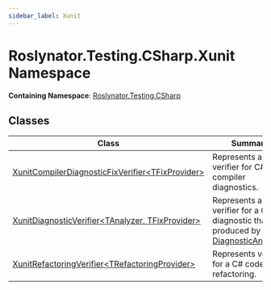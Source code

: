 ```yaml
---
sidebar_label: Xunit
---
```


# Roslynator\.Testing\.CSharp\.Xunit Namespace

**Containing Namespace**: [Roslynator.Testing.CSharp](../index.md)

## Classes

| Class | Summary |
| ----- | ------- |
| [XunitCompilerDiagnosticFixVerifier&lt;TFixProvider&gt;](XunitCompilerDiagnosticFixVerifier-1/index.md) | Represents a verifier for C\# compiler diagnostics\. |
| [XunitDiagnosticVerifier&lt;TAnalyzer, TFixProvider&gt;](XunitDiagnosticVerifier-2/index.md) | Represents a verifier for a C\# diagnostic that is produced by [DiagnosticAnalyzer](https://docs.microsoft.com/en-us/dotnet/api/microsoft.codeanalysis.diagnostics.diagnosticanalyzer)\. |
| [XunitRefactoringVerifier&lt;TRefactoringProvider&gt;](XunitRefactoringVerifier-1/index.md) | Represents verifier for a C\# code refactoring\. |

